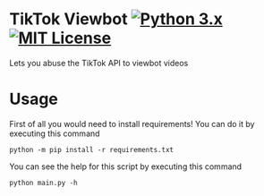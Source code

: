 # TikTok Viewbot [![Python 3.x](https://img.shields.io/badge/PYTHON-3.X-blueviolet?style=for-the-badge)](http://www.python.org/download/) [![MIT License](https://img.shields.io/badge/LICENSE-MIT-brightgreen?style=for-the-badge)](https://github.com/Memisz/TikTok-Viewbot/blob/main/LICENSE)
Lets you abuse the TikTok API to viewbot videos

# Usage
First of all you would need to install requirements! You can do it by executing this command
```
python -m pip install -r requirements.txt
```
You can see the help for this script by executing this command
```
python main.py -h
```
